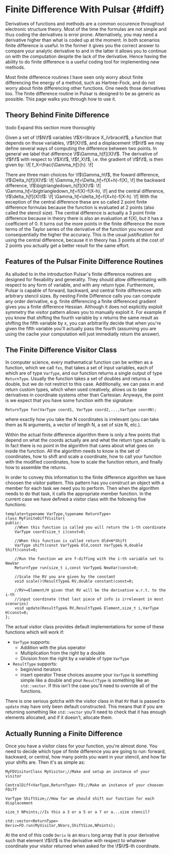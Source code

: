 Finite Difference With Pulsar                                           {#fdiff}
=============================

Derivatives of functions and methods are a common occurence throughout
electronic structure theory.  Most of the time the formulas are not simple and
thus coding the derivatives is error prone.  Alternatively, you may need a
derivative higher than what is coded up at the moment.  In both scenarios finite
difference is useful.  In the former it gives you the correct answer to compare
your analytic derivative to and in the latter it allows you to continue on with
the computation despite the lack of the derivative.  Hence having the ability
to do finite difference is a useful coding tool for implementing new methods.

Most finite difference routines I have seen only worry about finite differencing
the energy of a method, such as Hartree-Fock, and do not worry about finite
differencing other functions.  One needs those derivatives too.  The finite
difference routine in Pulsar is designed to be as generic as possible.  This
page walks you through how to use it.

## Theory Behind Finite Difference

\todo Expand this section more thoroughly

Given a set of \f$N\f$ variables \f$X=\lbrace X_i\rbrace\f$, a function
that depends on those variables, \f$f(X)\f$, and a displacement \f$h\f$ we
may define several ways of computing the difference between two points.
In general we label that difference \f$\Gamma_h[f](X)\f$.  The derivative
of \f$f\f$ with respect to \f$X\f$, \f$f_X\f$,  i.e. the gradient of
\f$f\f$, is then given by:
\f[
   f_X=\frac{\Gamma_h[f](X)}{h}.
\f]

There are three main choices for \f$\Gamma_h\f$, the foward difference,
\f$\Delta_h[f](X)\f$:
\f[
   \Gamma_h[f](X)=\Delta_h[f](X)=f(X+h)-f(X),
\f]
the backward difference, \f$\bigtriangledown_h[f](X)\f$:
\f[
   \Gamma_h[f](X)=\bigtriangledown_h[f](X)=f(X)-f(X-h),
\f]
and the central difference, \f$\delta_h[f](X)\f$:
 \f[
    \Gamma_h[f](X)=\delta_h[f](X)=f(X+h)-f(X-h).
 \f]
 With the exception of the central difference these are so called 2 point finite
 difference formulas because the function is evaluated at 2 points (also called
 the stencil size).  The central difference is actually a 3 point finite
 difference because in theory there is also an evaluation at f(X), but it has a
 coefficient of 0.  It turns out the more points in the finite difference the
 more terms of the Taylor series of the derivative of the function you recover
 and consequentially the higher the accuracy.  This is the usual justification
 for using the central difference, because it in theory has 3 points at the
 cost of 2 points you actually get a better result for the same effort.
 
## Features of the Pulsar Finite Difference Routines

As alluded to in the introduction Pulsar's finite difference routines are
designed for flexability and generality.  They should allow differentiating
with respect to any form of variable, and with any return type.  Furthermore,
Pulsar is capable of forward, backward, and central finite differences with
arbitrary stencil sizes.  By nesting Finite Difference calls you can compute
any order derivative, e.g. finite differencing a finite differenced gradient
gives you a finite difference Hessian.  Although it does not explicitly exploit
symmetry the visitor pattern allows you to manually exploit it.  For example if
you know that shifting the fourth variable by x returns the same result as
shifting the fifth variable by x, you can arbitrarilly decide that when you're
given the fifth variable you'll actually pass the fourth (assuming you are using
the cache your computation will just immediatly return the answer).

## The Finite Difference Visitor Class

In computer science, every mathematical function can be written as a function,
which we call `fxn`, that takes a set of input variables, each of which are of
type `VarType`, and our function returns a single output of type `ReturnType`.
Usually the function takes a set of doubles and returns a double, but we do
not restrict to this case.  Additionally, we can pass in and return custom
types, which when used creatively, allows us to take derivatives in coordinate
systems other than Cartesian.  Anyways, the point is we expect that you have
some function with the signature:
~~~{.cpp}
ReturnType fxn(VarType coord1, VarType coord2,...,VarType coordN);
~~~
where exactly how you take the N coordinates is irrelevant (you can take them
as N arguments, a vector of length N, a set of size N, etc.).

Within the actual finite difference algorithm there is only a few points that
depend on what the coords actually are and what the return type actually is.  In
fact there is no point in the algorithm that cares about what goes on inside the
function.  All the algorithm needs to know is the set of coordinates, how to
shift and scale a coordinate, how to call your function with the modified 
coordinates, how to scale the function return, and finally how to assemble the
returns.

In order to convey this information to the finite difference algorithm we have
choosen the visitor pattern.  This pattern has you construct an object with a
member for each task we need you to perform.  Then when the algorithm needs to
do that task, it calls the appropriate member function.  In the current case
we have defined a visitor class with the following five functions:
~~~{.cpp}
template<typename VarType,typename ReturnType>
class MyFiniteDiffVisitor{
public:
    //When this function is called you will return the i-th coordinate
    VarType coord(size_t i)const=0;
    
    //When this function is called return Old+H*Shift
    VarType shift(const VarType& Old,const VarType& H,double Shift)const=0;

    //Run the function we are f-diffing with the i-th variable set to NewVar
    ReturnType run(size_t i,const VarType& NewVar)const=0;

    //Scale the RV you are given by the constant
    void scale()(ResultType& RV,double constant)const=0;

    //RV+=Element/H given that RV will be the derivative w.r.t. to the i-th 
    //input coordinate (that last piece of info is irrelevant in most scenarios)
    void update(ResultType& RV,ResultType& Element,size_t i,VarType H)const=0;
};
~~~

The actual visitor class provides default implementations for some of these
functions which will work if:
- `VarType` supports:
  - Addition with the plus operator
  - Multiplication from the right by a double
  - Division from the right by a variable of type `VarType`
- `ResultType` supports:
  - begin/end iterators
  - insert operator
These choices assume your `VarType` is something simple like a double and your
`ResultType` is something like an `std::vector`.  If this isn't the case you'll
need to override all of the functions.

There is one serious gotcha with the visitor class in that `RV` that is passed
to `update` may have only been default constructed.  This means that if you are
returning something like `std::vector` you'll need to check that it has enough
elements allocated, and if it doesn't, allocate them.

## Actually Running a Finite Difference

Once you have a visitor class for your function, you're almost done.  You need
to decide which type of finite difference you are going to run: forward,
backward, or central, how many points you want in your stencil, and how far your
shifts are.  Then it's as simple as:
~~~{.cpp}
MyFDVisitorClass MyVisitor;//Make and setup an instance of your visitor

CentralDiff<VarType,ReturnType> FD;//Make an instance of your choosen FDiff

VarType ShiftSize;//How far we should shift our function for each displacement

size_t NPoints;//Is this a 3 or a 5 or a 7 or a...size stencil? 

std::vector<ReturnType> Deriv=FD.run(MyVisitor,NVars,ShiftSize,NPoints);
~~~
At the end of this code `Deriv` is an `NVars` long array that is your derivative
such that element \f$i\f$ is the derivative with respect to whatever coordinate
your visitor returned when asked for the \f$i\f$-th coordinate.


